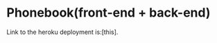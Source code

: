 # Phonebook(front-end + back-end)
Link to the heroku deployment is:[this].


[heroku]:https://peaceful-scrubland-34016.herokuapp.com/
